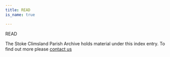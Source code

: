 ```yaml
---
title: READ
is_name: true

---
```


READ


The Stoke Climsland Parish Archive holds material under this index entry. To find out more please [contact us](/contact/)

